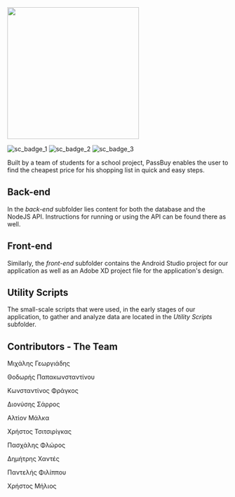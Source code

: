 <img src="https://i.imgur.com/bgnXW4d.png" width="300"> 

![sc_badge_1](https://sonarcloud.io/api/project_badges/measure?project=passbuy&metric=alert_status) ![sc_badge_2](https://sonarcloud.io/api/project_badges/measure?project=passbuy&metric=security_rating) ![sc_badge_3](https://sonarcloud.io/api/project_badges/measure?project=passbuy&metric=ncloc)

Built by a team of students for a school project, PassBuy enables the user to find the cheapest price for his shopping list in quick and easy steps.



## Back-end

In the *back-end* subfolder lies content for both the database and the NodeJS API. Instructions for running or using the API can be found there as well.

## Front-end

Similarly, the *front-end* subfolder contains the Android Studio project for our application as well as an Adobe XD project file for the application's design.

## Utility Scripts

The small-scale scripts that were used, in the early stages of our application, to gather and analyze data are located in the *Utility Scripts* subfolder.

## Contributors - The Team

Μιχάλης Γεωργιάδης  

Θοδωρής Παπακωνσταντίνου  

Κωνσταντίνος Φράγκος  

Διονύσης Σάρρος  

Αλτίον Μάλκα  

Χρήστος Τσιτσιρίγκας  

Πασχάλης Φλώρος  

Δημήτρης Χαντές  

Παντελής Φιλίππου  

Χρήστος Μήλιος  
